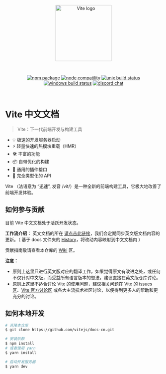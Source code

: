 <p align="center">
  <a href="https://vitejs.dev" target="_blank" rel="noopener noreferrer">
    <img width="180" src="https://vitejs.dev/logo.svg" alt="Vite logo">
  </a>
</p>
<br/>
<p align="center">
  <a href="https://npmjs.com/package/vite"><img src="https://img.shields.io/npm/v/vite.svg" alt="npm package"></a>
  <a href="https://nodejs.org/en/about/releases/"><img src="https://img.shields.io/node/v/vite.svg" alt="node compatility"></a>
  <a href="https://app.circleci.com/pipelines/github/vitejs/vite?branch=main"><img src="https://circleci.com/gh/vitejs/vite/tree/main.svg?style=shield" alt="unix build status"></a>
  <a href="https://ci.appveyor.com/project/yyx990803/vite/branch/main"><img src="https://ci.appveyor.com/api/projects/status/0q4j8062olbcs71l/branch/main?svg=true" alt="windows build status"></a>
  <a href="https://chat.vitejs.dev"><img src="https://img.shields.io/badge/chat-discord-blue?style=flat&logo=discord" alt="discord chat"></a>
</p>
<br/>

# Vite 中文文档

> Vite：下一代前端开发与构建工具

- 💡 极速的开发服务器启动
- ⚡️ 轻量快速的热模块重载（HMR）
- 🛠️ 丰富的功能
- 📦 自带优化的构建
- 🔩 通用的插件接口
- 🔑 完全类型化的 API

Vite （法语意为 “迅速”, 发音 /vit/）是一种全新的前端构建工具，它极大地改善了前端开发体验。

## 如何参与贡献

目前 Vite 中文文档处于活跃开发状态。

**工作流介绍：** 英文文档的所在 [请点击此链接](https://github.com/vitejs/vite/tree/main/docs)，我们会定期同步英文版文档内容的更新。（ 基于 docs 文件夹的 [History](https://github.com/vitejs/vite/commits/main/docs)，将改动内容映射到中文文档内 ）

贡献指南敬请查看本仓库的 [Wiki](https://github.com/vitejs/docs-cn/wiki) 区。

**注意：**

- 原则上这里只进行英文版对应的翻译工作，如果觉得原文有改进之处，或任何不仅针对中文版，而受益所有语言版本的想法，建议直接在英文版仓库讨论。
- 原则上这里不适合讨论 Vite 的使用问题，建议相关问题在 Vite 的 [issues 区](https://github.com/vitejs/vite/issues)、[Vite 官方讨论区](https://chat.vitejs.dev/) 或各大主流技术社区讨论，以便得到更多人的帮助和更充分的讨论。

## 如何本地开发

```bash
# 克隆本仓库
$ git clone https://github.com/vitejs/docs-cn.git

# 安装依赖
$ npm install
# 或者使用 yarn
$ yarn install

# 启动开发服务器
$ yarn dev
```
